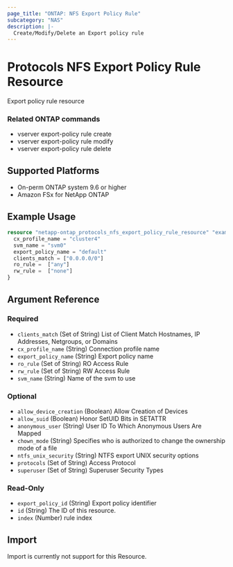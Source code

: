 ```yaml
---
page_title: "ONTAP: NFS Export Policy Rule"
subcategory: "NAS"
description: |-
  Create/Modify/Delete an Export policy rule
---
```


# Protocols NFS Export Policy Rule Resource

Export policy rule resource

### Related ONTAP commands
* vserver export-policy rule create
* vserver export-policy rule modify
* vserver export-policy rule delete

## Supported Platforms
* On-perm ONTAP system 9.6 or higher
* Amazon FSx for NetApp ONTAP

## Example Usage
```terraform
resource "netapp-ontap_protocols_nfs_export_policy_rule_resource" "example" {
  cx_profile_name = "cluster4"
  svm_name = "svm0"
  export_policy_name = "default"
  clients_match = ["0.0.0.0/0"]
  ro_rule =  ["any"]
  rw_rule =  ["none"]
}
```

<!-- schema generated by tfplugindocs -->
## Argument Reference

### Required

- `clients_match` (Set of String) List of Client Match Hostnames, IP Addresses, Netgroups, or Domains
- `cx_profile_name` (String) Connection profile name
- `export_policy_name` (String) Export policy name
- `ro_rule` (Set of String) RO Access Rule
- `rw_rule` (Set of String) RW Access Rule
- `svm_name` (String) Name of the svm to use

### Optional

- `allow_device_creation` (Boolean) Allow Creation of Devices
- `allow_suid` (Boolean) Honor SetUID Bits in SETATTR
- `anonymous_user` (String) User ID To Which Anonymous Users Are Mapped
- `chown_mode` (String) Specifies who is authorized to change the ownership mode of a file
- `ntfs_unix_security` (String) NTFS export UNIX security options
- `protocols` (Set of String) Access Protocol
- `superuser` (Set of String) Superuser Security Types

### Read-Only

- `export_policy_id` (String) Export policy identifier
- `id` (String) The ID of this resource.
- `index` (Number) rule index

## Import
Import is currently not support for this Resource.

